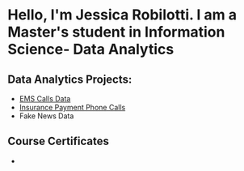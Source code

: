 <h1>Hello, I'm Jessica Robilotti.  I am a Master's student in Information Science- Data Analytics</h1>

<h2>Data Analytics Projects:</h2>

- [EMS Calls Data](https://github.com/JessRobilotti/EMS_Calls_Data/tree/main) 
- [Insurance Payment Phone Calls](https://github.com/JessRobilotti/InsurancePaymentCalls/blob/main/README.md)
- Fake News Data


<h2>Course Certificates</h2>

-



<!--
**joshmadakor1/joshmadakor1** is a ✨ _special_ ✨ repository because its `README.md` (this file) appears on your GitHub profile.

Here are some ideas to get you started:

- 🔭 I’m currently working on ...
- 🌱 I’m currently learning ...
- 👯 I’m looking to collaborate on ...
- 🤔 I’m looking for help with ...
- 💬 Ask me about ...
- 📫 How to reach me: ...
- 😄 Pronouns: ...
- ⚡ Fun fact: ...
-->
